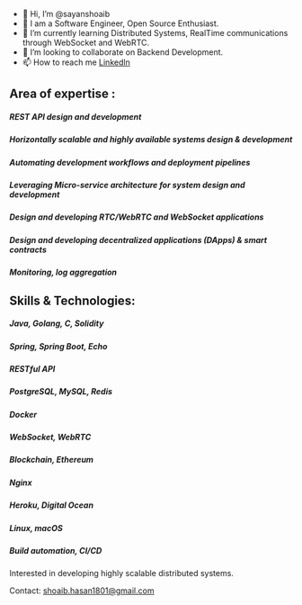 - 👋 Hi, I’m @sayanshoaib
- 👀 I am a Software Engineer, Open Source Enthusiast.
- 🌱 I’m currently learning Distributed Systems, RealTime communications through WebSocket and WebRTC.
- 💞️ I’m looking to collaborate on Backend Development.
- 📫 How to reach me [Linkedln](https://www.linkedin.com/in/shoaib-hasan-568528210/)

## Area of expertise :

##### REST API design and development
##### Horizontally scalable and highly available systems design & development
##### Automating development workflows and deployment pipelines
##### Leveraging Micro-service architecture for system design and development
##### Design and developing RTC/WebRTC and WebSocket applications
##### Design and developing decentralized applications (DApps) & smart contracts
##### Monitoring, log aggregation

## Skills & Technologies:

##### Java, Golang, C, Solidity
##### Spring, Spring Boot, Echo
##### RESTful API
##### PostgreSQL, MySQL, Redis
##### Docker
##### WebSocket, WebRTC
##### Blockchain, Ethereum
##### Nginx
##### Heroku, Digital Ocean
##### Linux, macOS
##### Build automation, CI/CD
Interested in developing highly scalable distributed systems.

Contact: shoaib.hasan1801@gmail.com

<!---
sayanshoaib/sayanshoaib is a ✨ special ✨ repository because its `README.md` (this file) appears on your GitHub profile.
You can click the Preview link to take a look at your changes.
--->
